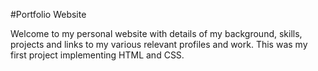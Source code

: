 #Portfolio Website

Welcome to my personal website with details of my background, skills, projects and links to my various relevant profiles and work. This was my first project implementing HTML and CSS.
